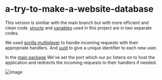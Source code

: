 # a-try-to-make-a-website-database
This version is similiar with the main branch but with more efficient and clean code. 
<a href="https://github.com/promiselb/a-try-to-make-a-website-database/edit/updated-version-with-gorilla/mux-and-uuid/structs.go">structs</a> and <a href="https://github.com/promiselb/a-try-to-make-a-website-database/edit/updated-version-with-gorilla/mux-and-uuid/variables.go">variables</a> used in this project are in two separate codes.

We used <a href="https://github.com/gorilla/mux">gorilla multiplexer</a> to handle incoming requests with their appropriate handlers.
And <a href="github.com/google/uuid">uuid</a> to give a unique identifier to each new user.
 
 
 In the <a href="https://github.com/promiselb/a-try-to-make-a-website-database/edit/updated-version-with-gorilla/mux-and-uuid/main.go">main package</a>
 We've set the port which our pc listens on to host the application and redirects the incoming requests to their handlers if needed.
 
 ![image](https://user-images.githubusercontent.com/107135539/178576751-9490dd01-0e43-4863-a491-c16ba5d263a2.png)
